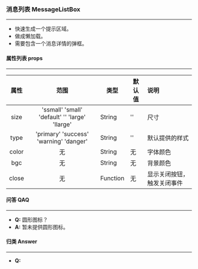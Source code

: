 ### 消息列表 MessageListBox
---
   <ul>
     <li>快速生成一个提示区域。</li>
     <li>做成懒加载。</li>
     <li>需要包含一个消息详情的弹框。</li>
   </ul>
   





#### 属性列表 props
---
  |属性|范围|类型|默认值|说明|
  |:-:|:---:|---|---|:---|
  |size|'ssmall' 'small' 'default' '' 'large' 'llarge' |String|''|尺寸|
  |type|'primary' 'success' 'warning' 'danger'| String | ''|默认提供的样式|
  |color|无| String| 无|字体颜色|
  |bgc|无| String| 无|背景颜色|
  |close|无| Function| 无|显示关闭按钮，触发关闭事件|

#### 问答 QAQ
---
  <ul>
    <li><b>Q:</b> 圆形图标？</li>
    <li><b>A:</b> 暂未提供圆形图标。</li>
  </ul>

#### 归类 Answer
---
  <ul>
    <li><b>Q:</b></li>
  </ul>
